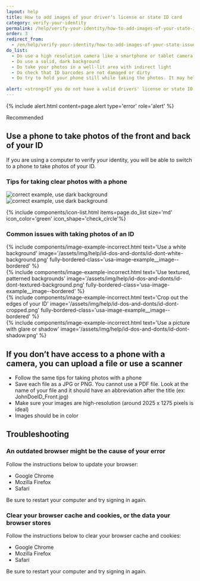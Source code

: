 ```yaml
---
layout: help
title: How to add images of your driver’s license or state ID card
category: verify-your-identity
permalink: /help/verify-your-identity/how-to-add-images-of-your-state-issued-id/
order: 3
redirect_from:
  - /en/help/verify-your-identity/how-to-add-images-of-your-state-issued-id/
do_list: 
  - Do use a high resolution camera like a smartphone or tablet camera. Your computer webcam may not take clear photos.
  - Do use a solid, dark background
  - Do take your photos in a well-lit area with indirect light
  - Do check that ID barcodes are not damaged or dirty
  - Do try to hold your phone still while taking the photos. It may help to prop your arms on the table to steady yourself.
  
alert: <strong>If you do not have a valid drivers' license or state ID card, you cannot use Login.gov for identity verification.</strong> Please contact the partner agency’s help center to find out what you can do instead."
---
```

{% include alert.html content=page.alert type='error' role='alert' %}

<span class="usa-tag usa-tag--informative">Recommended</span>
## Use a phone to take photos of the front and back of your ID

If you are using a computer to verify your identity, you will be able to switch to a phone to take photos of your ID.

### Tips for taking clear photos with a phone


<div class="grid-row grid-gap">
  <div class="tablet:grid-col">
    <img alt="correct example, use dark background" src="{{ site.baseurl }}/assets/img/help/id-dos-and-donts/id-do-front.png" />
  </div>
  <div class="tablet:grid-col">
    <img alt="correct example, use dark background" src="{{ site.baseurl }}/assets/img/help/id-dos-and-donts/id-do-back.png" />
  </div>
</div>

{% include components/icon-list.html items=page.do_list size='md' icon_color='green' icon_shape='check_circle'%}

### Common issues with taking photos of an ID

<div class="grid-row grid-gap">
  <div class="tablet:grid-col">
    {%
      include components/image-example-incorrect.html
      text='Use a white background'
      image='/assets/img/help/id-dos-and-donts/id-dont-white-background.png'
      fully-bordered-class='usa-image-example__image--bordered'
    %}
  </div>
  <div class="tablet:grid-col">
    {%
      include components/image-example-incorrect.html
      text='Use textured, patterned backgrounds'
      image='/assets/img/help/id-dos-and-donts/id-dont-textured-background.png'
      fully-bordered-class='usa-image-example__image--bordered'
    %}
  </div>
</div>
<div class="grid-row grid-gap">
  <div class="tablet:grid-col">
    {%
      include components/image-example-incorrect.html
      text='Crop out the edges of your ID'
      image='/assets/img/help/id-dos-and-donts/id-dont-cropped.png'
      fully-bordered-class='usa-image-example__image--bordered'
    %}
  </div>
  <div class="tablet:grid-col">
    {%
      include components/image-example-incorrect.html
      text='Use a picture with glare or shadow'
      image='/assets/img/help/id-dos-and-donts/id-dont-shadow.png'
    %}
  </div>
</div>

## If you don’t have access to a phone with a camera, you can upload a file or use a scanner
- Follow the same tips for taking photos with a phone
- Save each file as a JPG or PNG. You cannot use a PDF file. Look at the name of your file and it should have an abbreviation after the title (ex: JohnDoeID_Front.jpg)
- Make sure your images are high-resolution (around 2025 x 1275 pixels is ideal)
- Images should be in color

## Troubleshooting

### An outdated browser might be the cause of your error

Follow the instructions below to update your browser:
- Google Chrome
- Mozilla Firefox
- Safari

Be sure to restart your computer and try signing in again.

### Clear your browser cache and cookies, or the data your browser stores
Follow the instructions below to clear your browser cache and cookies:
- Google Chrome
- Mozilla Firefox
- Safari

Be sure to restart your computer and try signing in again.

